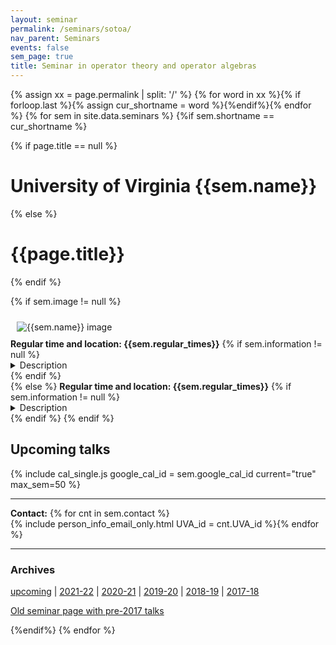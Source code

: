 ```yaml
---
layout: seminar
permalink: /seminars/sotoa/
nav_parent: Seminars
events: false
sem_page: true
title: Seminar in operator theory and operator algebras
---
```



{% assign xx = page.permalink | split: '/' %}
{% for word in xx %}{% if forloop.last %}{% assign cur_shortname = word %}{%endif%}{% endfor %}
{% for sem in site.data.seminars %}
{%if sem.shortname == cur_shortname %}

{% if page.title == null %}
  <h1 class="mt-2 mb-4">University of Virginia {{sem.name}}</h1>
{% else %}
  <h1 class="mt-2 mb-4">{{page.title}}</h1>
{% endif %}

<br>

{% if sem.image != null %}
  <div class="row">
    <div class="col-md-3">
      <img src="{{ sem.image | replace: '__SITE_URL__', site.url }}" style="max-width:100%;max-height:400px;height:auto;width:auto;padding:10px" alt="{{sem.name}} image" title="{{sem.name}} image"/>
    </div>
    <div class="col-md-9">
      <b>Regular time and location: {{sem.regular_times}}</b>
      {% if sem.information != null %}<details class="mb-3"><summary>Description</summary>
        {{ sem.information }}
      </details>
      {% endif %}
    </div>
  </div>
{% else %}
  <b>Regular time and location: {{sem.regular_times}}</b>
  {% if sem.information != null %}<details class="mb-3"><summary>Description</summary>
    {{ sem.information }}
  </details>
  {% endif %}
{% endif %}


<h2 class="mt-4 mb-3">Upcoming talks</h2>

{% include cal_single.js google_cal_id = sem.google_cal_id current="true" max_sem=50 %}

<hr />

<b>Contact:</b> {% for cnt in sem.contact %}<br />{% include person_info_email_only.html UVA_id = cnt.UVA_id %}{% endfor %}

<hr />
<h3 class="mb-3">Archives</h3>

<p><a href="/seminars/sotoa/">upcoming</a> | <a href="/seminars/sotoa/2021-22/">2021-22</a> | <a href="/seminars/sotoa/2020-21/">2020-21</a> | <a href="/seminars/sotoa/2019-20/">2019-20</a> | <a href="/seminars/sotoa/2018-19/">2018-19</a> | <a href="/seminars/sotoa/2017-18/">2017-18</a></p>

<div class="list-group-sm">
  <a class="list-group-item list-group-item-action h5 orange-item" href="https://dshermanmath.github.io/base/sotoa/sotoa.html">Old seminar page with pre-2017 talks</a>
</div>


{%endif%}
{% endfor %}
